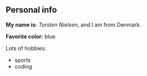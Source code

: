 ## Personal info

**My name is:** *Torsten Nielsen*, and I am from Denmark.

**Favorite color:** blue

Lots of hobbies:
- sports
- coding
